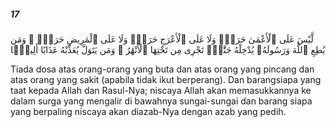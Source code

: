 ##### 17

<span class="ayah">لَّيْسَ عَلَى ٱلْأَعْمَىٰ حَرَجٌۭ وَلَا عَلَى ٱلْأَعْرَجِ حَرَجٌۭ وَلَا عَلَى ٱلْمَرِيضِ حَرَجٌۭ ۗ وَمَن يُطِعِ ٱللَّهَ وَرَسُولَهُۥ يُدْخِلْهُ جَنَّٰتٍۢ تَجْرِى مِن تَحْتِهَا ٱلْأَنْهَٰرُ ۖ وَمَن يَتَوَلَّ يُعَذِّبْهُ عَذَابًا أَلِيمًۭا</span>

<span class="ayah_translation">Tiada dosa atas orang-orang yang buta dan atas orang yang pincang dan atas orang yang sakit (apabila tidak ikut berperang). Dan barangsiapa yang taat kepada Allah dan Rasul-Nya; niscaya Allah akan memasukkannya ke dalam surga yang mengalir di bawahnya sungai-sungai dan barang siapa yang berpaling niscaya akan diazab-Nya dengan azab yang pedih.</span>
